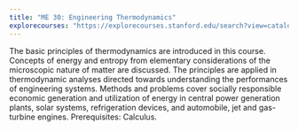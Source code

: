 ```yaml
---
title: "ME 30: Engineering Thermodynamics"
explorecourses: "https://explorecourses.stanford.edu/search?view=catalog&page=0&catalog=&academicYear=&q=me+30&collapse="
---
```

The basic principles of thermodynamics are introduced in this course. Concepts of energy and entropy from elementary considerations of the microscopic nature of matter are discussed. The principles are applied in thermodynamic analyses directed towards understanding the performances of engineering systems. Methods and problems cover socially responsible economic generation and utilization of energy in central power generation plants, solar systems, refrigeration devices, and automobile, jet and gas-turbine engines. Prerequisites: Calculus.
